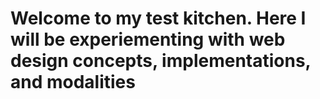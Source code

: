 # Welcome to my test kitchen. Here I will be experiementing with web design concepts, implementations, and modalities